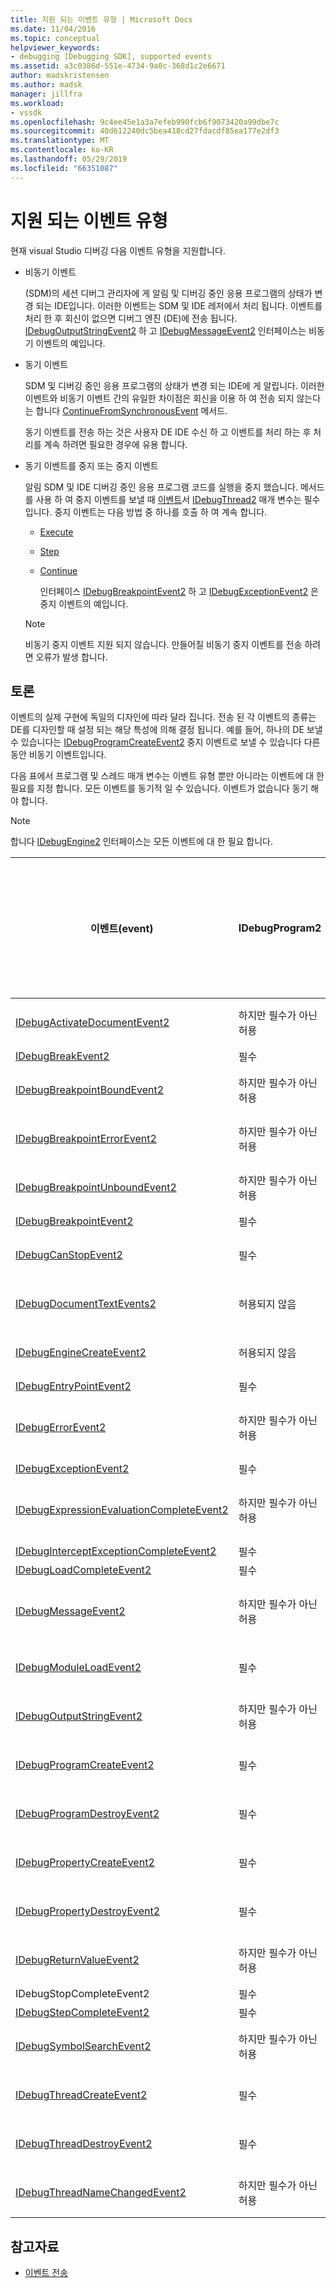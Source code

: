 ```yaml
---
title: 지원 되는 이벤트 유형 | Microsoft Docs
ms.date: 11/04/2016
ms.topic: conceptual
helpviewer_keywords:
- debugging [Debugging SDK], supported events
ms.assetid: a3c0386d-551e-4734-9a0c-368d1c2e6671
author: madskristensen
ms.author: madsk
manager: jillfra
ms.workload:
- vssdk
ms.openlocfilehash: 9c4ee45e1a3a7efeb990fcb6f9073420a99dbe7c
ms.sourcegitcommit: 40d612240dc5bea418cd27fdacdf85ea177e2df3
ms.translationtype: MT
ms.contentlocale: ko-KR
ms.lasthandoff: 05/29/2019
ms.locfileid: "66351087"
---
```

# <a name="supported-event-types"></a>지원 되는 이벤트 유형
현재 visual Studio 디버깅 다음 이벤트 유형을 지원합니다.

- 비동기 이벤트

   (SDM)의 세션 디버그 관리자에 게 알림 및 디버깅 중인 응용 프로그램의 상태가 변경 되는 IDE입니다. 이러한 이벤트는 SDM 및 IDE 레저에서 처리 됩니다. 이벤트를 처리 한 후 회신이 없으면 디버그 엔진 (DE)에 전송 됩니다. [IDebugOutputStringEvent2](../../extensibility/debugger/reference/idebugoutputstringevent2.md) 하 고 [IDebugMessageEvent2](../../extensibility/debugger/reference/idebugmessageevent2.md) 인터페이스는 비동기 이벤트의 예입니다.

- 동기 이벤트

   SDM 및 디버깅 중인 응용 프로그램의 상태가 변경 되는 IDE에 게 알립니다. 이러한 이벤트와 비동기 이벤트 간의 유일한 차이점은 회신을 이용 하 여 전송 되지 않는다는 합니다 [ContinueFromSynchronousEvent](../../extensibility/debugger/reference/idebugengine2-continuefromsynchronousevent.md) 메서드.

   동기 이벤트를 전송 하는 것은 사용자 DE IDE 수신 하 고 이벤트를 처리 하는 후 처리를 계속 하려면 필요한 경우에 유용 합니다.

- 동기 이벤트를 중지 또는 중지 이벤트

   알림 SDM 및 IDE 디버깅 중인 응용 프로그램 코드를 실행을 중지 했습니다. 메서드를 사용 하 여 중지 이벤트를 보낼 때 [이벤트](../../extensibility/debugger/reference/idebugeventcallback2-event.md)서 [IDebugThread2](../../extensibility/debugger/reference/idebugthread2.md) 매개 변수는 필수입니다. 중지 이벤트는 다음 방법 중 하나를 호출 하 여 계속 합니다.

  - [Execute](../../extensibility/debugger/reference/idebugprogram2-execute.md)

  - [Step](../../extensibility/debugger/reference/idebugprogram2-step.md)

  - [Continue](../../extensibility/debugger/reference/idebugprogram2-continue.md)

    인터페이스 [IDebugBreakpointEvent2](../../extensibility/debugger/reference/idebugbreakpointevent2.md) 하 고 [IDebugExceptionEvent2](../../extensibility/debugger/reference/idebugexceptionevent2.md) 은 중지 이벤트의 예입니다.

  > [!NOTE]
  > 비동기 중지 이벤트 지원 되지 않습니다. 만들어질 비동기 중지 이벤트를 전송 하려면 오류가 발생 합니다.

## <a name="discussion"></a>토론
 이벤트의 실제 구현에 독일의 디자인에 따라 달라 집니다. 전송 된 각 이벤트의 종류는 DE를 디자인할 때 설정 되는 해당 특성에 의해 결정 됩니다. 예를 들어, 하나의 DE 보낼 수 있습니다는 [IDebugProgramCreateEvent2](../../extensibility/debugger/reference/idebugprogramcreateevent2.md) 중지 이벤트로 보낼 수 있습니다 다른 동안 비동기 이벤트입니다.

 다음 표에서 프로그램 및 스레드 매개 변수는 이벤트 유형 뿐만 아니라는 이벤트에 대 한 필요를 지정 합니다. 모든 이벤트를 동기적 일 수 있습니다. 이벤트가 없습니다 동기 해야 합니다.

> [!NOTE]
> 합니다 [IDebugEngine2](../../extensibility/debugger/reference/idebugengine2.md) 인터페이스는 모든 이벤트에 대 한 필요 합니다.

|이벤트(event)|IDebugProgram2|IDebugThread2|이벤트를 중지합니다.|
|-----------|--------------------|-------------------|---------------------|
|[IDebugActivateDocumentEvent2](../../extensibility/debugger/reference/idebugactivatedocumentevent2.md)|하지만 필수가 아닌 허용|하지만 필수가 아닌 허용|아니요|
|[IDebugBreakEvent2](../../extensibility/debugger/reference/idebugbreakevent2.md)|필수|필수|예|
|[IDebugBreakpointBoundEvent2](../../extensibility/debugger/reference/idebugbreakpointboundevent2.md)|하지만 필수가 아닌 허용|하지만 필수가 아닌 허용|아니요|
|[IDebugBreakpointErrorEvent2](../../extensibility/debugger/reference/idebugbreakpointerrorevent2.md)|하지만 필수가 아닌 허용|하지만 필수가 아닌 허용|아니요|
|[IDebugBreakpointUnboundEvent2](../../extensibility/debugger/reference/idebugbreakpointunboundevent2.md)|하지만 필수가 아닌 허용|하지만 필수가 아닌 허용|아니요|
|[IDebugBreakpointEvent2](../../extensibility/debugger/reference/idebugbreakpointevent2.md)|필수|필수|예|
|[IDebugCanStopEvent2](../../extensibility/debugger/reference/idebugcanstopevent2.md)|필수|필수|아니요|
|[IDebugDocumentTextEvents2](../../extensibility/debugger/reference/idebugdocumenttextevents2.md)|허용되지 않음|허용되지 않음|아니요|
|[IDebugEngineCreateEvent2](../../extensibility/debugger/reference/idebugenginecreateevent2.md)|허용되지 않음|허용되지 않음|아니요|
|[IDebugEntryPointEvent2](../../extensibility/debugger/reference/idebugentrypointevent2.md)|필수|필수|예|
|[IDebugErrorEvent2](../../extensibility/debugger/reference/idebugerrorevent2.md)|하지만 필수가 아닌 허용|하지만 필수가 아닌 허용|가능 여부|
|[IDebugExceptionEvent2](../../extensibility/debugger/reference/idebugexceptionevent2.md)|필수|필수|예|
|[IDebugExpressionEvaluationCompleteEvent2](../../extensibility/debugger/reference/idebugexpressionevaluationcompleteevent2.md)|하지만 필수가 아닌 허용|하지만 필수가 아닌 허용|가능 여부|
|[IDebugInterceptExceptionCompleteEvent2](../../extensibility/debugger/reference/idebuginterceptexceptioncompleteevent2.md)|필수|필수|예|
|[IDebugLoadCompleteEvent2](../../extensibility/debugger/reference/idebugloadcompleteevent2.md)|필수|필수|예|
|[IDebugMessageEvent2](../../extensibility/debugger/reference/idebugmessageevent2.md)|하지만 필수가 아닌 허용|하지만 필수가 아닌 허용|가능 여부|
|[IDebugModuleLoadEvent2](../../extensibility/debugger/reference/idebugmoduleloadevent2.md)|필수|하지만 필수가 아닌 허용|아니요|
|[IDebugOutputStringEvent2](../../extensibility/debugger/reference/idebugoutputstringevent2.md)|하지만 필수가 아닌 허용|하지만 필수가 아닌 허용|아니요|
|[IDebugProgramCreateEvent2](../../extensibility/debugger/reference/idebugprogramcreateevent2.md)|필수|하지만 필수가 아닌 허용|아니요|
|[IDebugProgramDestroyEvent2](../../extensibility/debugger/reference/idebugprogramdestroyevent2.md)|필수|하지만 필수가 아닌 허용|아니요|
|[IDebugPropertyCreateEvent2](../../extensibility/debugger/reference/idebugpropertycreateevent2.md)|필수|하지만 필수가 아닌 허용|아니요|
|[IDebugPropertyDestroyEvent2](../../extensibility/debugger/reference/idebugpropertydestroyevent2.md)|필수|하지만 필수가 아닌 허용|아니요|
|[IDebugReturnValueEvent2](../../extensibility/debugger/reference/idebugreturnvalueevent2.md)|하지만 필수가 아닌 허용|하지만 필수가 아닌 허용|아니요|
|IDebugStopCompleteEvent2|필수|필수|예|
|[IDebugStepCompleteEvent2](../../extensibility/debugger/reference/idebugstepcompleteevent2.md)|필수|필수|예|
|[IDebugSymbolSearchEvent2](../../extensibility/debugger/reference/idebugsymbolsearchevent2.md)|하지만 필수가 아닌 허용|하지만 필수가 아닌 허용|아니요|
|[IDebugThreadCreateEvent2](../../extensibility/debugger/reference/idebugthreadcreateevent2.md)|필수|필수|아니요|
|[IDebugThreadDestroyEvent2](../../extensibility/debugger/reference/idebugthreaddestroyevent2.md)|필수|필수|아니요|
|[IDebugThreadNameChangedEvent2](../../extensibility/debugger/reference/idebugthreadnamechangedevent2.md)|하지만 필수가 아닌 허용|하지만 필수가 아닌 허용|아니요|

## <a name="see-also"></a>참고자료
- [이벤트 전송](../../extensibility/debugger/sending-events.md)